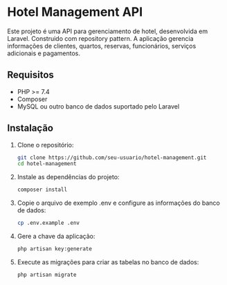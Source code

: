 # Hotel Management API

Este projeto é uma API para gerenciamento de hotel, desenvolvida em Laravel.
Construido com repository pattern.
A aplicação gerencia informações de clientes, quartos, reservas, funcionários, serviços adicionais e pagamentos.


## Requisitos

- PHP >= 7.4
- Composer
- MySQL ou outro banco de dados suportado pelo Laravel

## Instalação

1. Clone o repositório:

   ```sh
   git clone https://github.com/seu-usuario/hotel-management.git
   cd hotel-management
   ```
2. Instale as dependências do projeto:
    ```sh
    composer install
    ```

3. Copie o arquivo de exemplo .env e configure as informações do banco de dados:
    ```sh
    cp .env.example .env
    ```
   
4. Gere a chave da aplicação:
    ```sh
    php artisan key:generate
    ```
   
5. Execute as migrações para criar as tabelas no banco de dados:
    ```sh
    php artisan migrate
    ```
